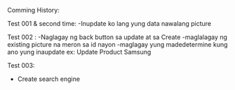Comming History:


Test 001 & second time: 
-Inupdate ko lang yung data nawalang picture

Test 002 : 
-Naglagay ng back button sa update at sa Create
-maglalagay ng existing picture na meron sa id nayon
-maglagay yung madedetermine kung ano yung inaupdate ex: Update Product Samsung


Test 003:
- Create search engine


